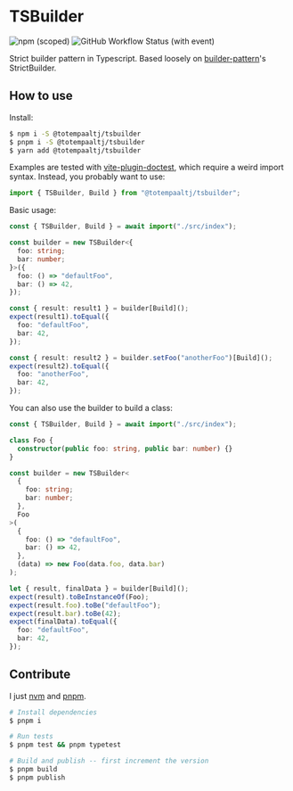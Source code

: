 # TSBuilder

<img alt="npm (scoped)" src="https://img.shields.io/npm/v/%40totempaaltj/tsbuilder">
<img alt="GitHub Workflow Status (with event)" src="https://img.shields.io/github/actions/workflow/status/martijnarts/tsbuilder/test.yaml">

Strict builder pattern in Typescript. Based loosely on [builder-pattern][builder-pattern]'s StrictBuilder.

[builder-pattern]: https://github.com/vincent-pang/builder-pattern/

## How to use

Install:

```bash
$ npm i -S @totempaaltj/tsbuilder
$ pnpm i -S @totempaaltj/tsbuilder
$ yarn add @totempaaltj/tsbuilder
```

Examples are tested with [vite-plugin-doctest][doctest], which require a weird import syntax. Instead, you probably want to use:

```typescript
import { TSBuilder, Build } from "@totempaaltj/tsbuilder";
```

[doctest]: https://github.com/ssssota/doc-vitest

Basic usage:

<!-- @import.meta.vitest -->

```typescript
const { TSBuilder, Build } = await import("./src/index");

const builder = new TSBuilder<{
  foo: string;
  bar: number;
}>({
  foo: () => "defaultFoo",
  bar: () => 42,
});

const { result: result1 } = builder[Build]();
expect(result1).toEqual({
  foo: "defaultFoo",
  bar: 42,
});

const { result: result2 } = builder.setFoo("anotherFoo")[Build]();
expect(result2).toEqual({
  foo: "anotherFoo",
  bar: 42,
});
```

You can also use the builder to build a class:

<!-- @import.meta.vitest -->

```typescript
const { TSBuilder, Build } = await import("./src/index");

class Foo {
  constructor(public foo: string, public bar: number) {}
}

const builder = new TSBuilder<
  {
    foo: string;
    bar: number;
  },
  Foo
>(
  {
    foo: () => "defaultFoo",
    bar: () => 42,
  },
  (data) => new Foo(data.foo, data.bar)
);

let { result, finalData } = builder[Build]();
expect(result).toBeInstanceOf(Foo);
expect(result.foo).toBe("defaultFoo");
expect(result.bar).toBe(42);
expect(finalData).toEqual({
  foo: "defaultFoo",
  bar: 42,
});
```

## Contribute

I just [nvm][nvm] and [pnpm][pnpm].

[nvm]: https://github.com/nvm-sh/nvm
[pnpm]: https://pnpm.io/

```bash
# Install dependencies
$ pnpm i

# Run tests
$ pnpm test && pnpm typetest

# Build and publish -- first increment the version
$ pnpm build
$ pnpm publish
```
